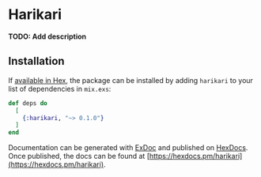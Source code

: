 # Harikari

**TODO: Add description**

## Installation

If [available in Hex](https://hex.pm/docs/publish), the package can be installed
by adding `harikari` to your list of dependencies in `mix.exs`:

```elixir
def deps do
  [
    {:harikari, "~> 0.1.0"}
  ]
end
```

Documentation can be generated with [ExDoc](https://github.com/elixir-lang/ex_doc)
and published on [HexDocs](https://hexdocs.pm). Once published, the docs can
be found at [https://hexdocs.pm/harikari](https://hexdocs.pm/harikari).

